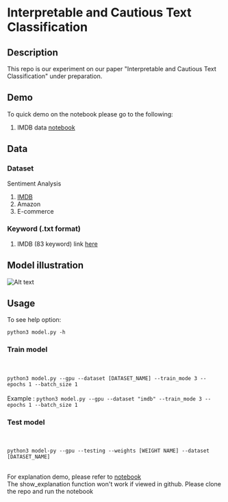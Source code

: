 # Interpretable and Cautious Text Classification

## Description
This repo is our experiment on our paper "Interpretable and Cautious Text Classification" under preparation. 

## Demo
To quick demo on the notebook please go to the following:
1. IMDB data [notebook](https://github.com/annekehdyt/interpretable-cautious-text/blob/master/Program%20Pipeline.ipynb)

## Data
### Dataset
Sentiment Analysis
1. [IMDB](https://ai.stanford.edu/~amaas/data/sentiment/)
2. Amazon
3. E-commerce

### Keyword (.txt format)
1. IMDB (83 keyword) link [here](https://github.com/annekehdyt/interpretable-cautious-text/blob/master/data/imdb-unigrams.txt)

## Model illustration
![Alt text](https://github.com/annekehdyt/interpretable-cautious-text/blob/master/figures/model.png)

## Usage
To see help option:

``python3 model.py -h``

### Train model
<br> <br>
``python3 model.py --gpu --dataset [DATASET_NAME] --train_mode 3 --epochs 1 --batch_size 1``
<br><br>
Example : 
``python3 model.py --gpu --dataset "imdb" --train_mode 3 --epochs 1 --batch_size 1``

### Test model
<br><br>
``python3 model-py --gpu --testing --weights [WEIGHT NAME] --dataset [DATASET_NAME]``
<br><br>

For explanation demo, please refer to [notebook](https://github.com/annekehdyt/interpretable-cautious-text/blob/master/Program%20Pipeline.ipynb)
<br> The show_explanation function won't work if viewed in github. Please clone the repo and run the notebook
